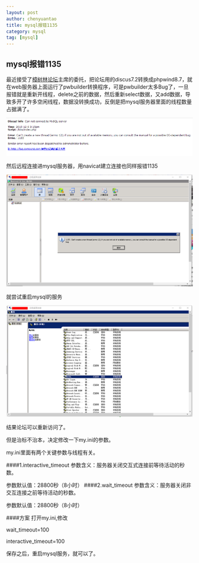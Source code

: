 ```yaml
---
layout: post
author: chenyuantao
title: mysql报错1135
category: mysql
tag: [mysql]
---
```


## mysql报错1135

最近接受了[樟树林论坛]( http://qcjy.swu.edu.cn/bbs/)主席的委托，把论坛用的discus7.2转换成phpwind8.7，就在web服务器上面运行了pwbuilder转换程序，可是pwbuilder太多Bug了，一旦报错就是重新开线程，delete之前的数据，然后重新select数据，又add数据，导致多开了许多空闲线程，数据没转换成功，反倒是把mysql服务器里面的线程数量占据满了。

![qcjy1](/public/pic/qcjy1.png)

然后远程连接进mysql服务器，用navicat建立连接也同样报错1135

![qcjy2](/public/pic/qcjy2.png)

就尝试重启mysql的服务

![qcjy3](/public/pic/qcjy3.png)

结果论坛可以重新访问了。

但是治标不治本，决定修改一下my.ini的参数。

my.ini里面有两个关键参数与线程有关。

####1.interactive_timeout
参数含义：服务器关闭交互式连接前等待活动的秒数。

参数默认值：28800秒（8小时）
####2.wait_timeout
参数含义：服务器关闭非交互连接之前等待活动的秒数。

参数默认值：28800秒（8小时）

####方案
打开my.ini,修改

wait_timeout=100

interactive_timeout=100

保存之后，重启mysql服务，就可以了。
